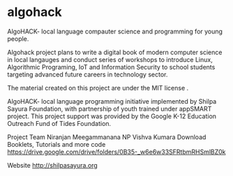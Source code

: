 # algohack
AlgoHACK-  local language compauter science and programming for young people.

Algohack project plans to write a digital book of modern computer science in local langauges and conduct series of workshops to introduce Linux, Algorithmic Programing, IoT and Information Security to school students targeting advanced future careers in technology sector. 

The material created on this project are under the MIT license .

AlgoHACK-  local language programming initiative implemented by Shilpa Sayura Foundation, with partnership of youth trained under appSMART project. This project support was provided by the Google K-12 Education Outreach Fund of Tides Foundation. 

Project Team
Niranjan Meegammanana
NP Vishva Kumara
Download Booklets, Tutorials and more code
https://drive.google.com/drive/folders/0B35-_w6e6w33SFRtbmRHSmlBZ0k

Website
http://shilpasayura.org
